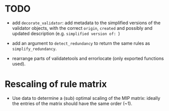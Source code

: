 # TODO

- add `decorate_validator`: add metadata to the simplified versions of the validator objects, with the correct
`origin`, `created` and possibly and updated description (e.g. `simplified version of: `)
- add an argument to `detect_redundancy` to return the same rules as `simplify_redundancy`.

- rearrange parts of validatetools and errorlocate (only exported functions used).


# Rescaling of rule matrix

- Use data to determine a (sub) optimal scaling of the MIP matrix: ideally the entries of the matrix should have the same order (~1).
